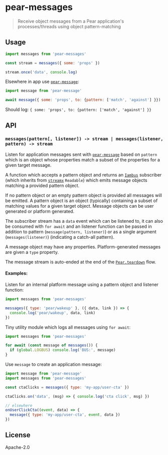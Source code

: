 # pear-messages

> Receive object messages from a Pear application's processes/threads using object pattern-matching

## Usage

```js
import messages from 'pear-messages'

const stream = messages({ some: 'props' })

stream.once('data', console.log)
```

Elsewhere in app use [`pear-message`](https://github.com/holepunchto/pear-message):

```js
import message from 'pear-message'

await message({ some: 'props', to: {pattern: ['match', 'against'] }})
```

Should log: `{ some: 'props', to: {pattern: ['match', 'against'] }}`

## API

### `messages(pattern[, listener]) -> stream | messages(listener, pattern) -> stream`

Listen for application messages sent with [`pear-message`](https://github.com/holepunchto/pear-message) based on `pattern` which is an object whose properties match a subset of the properties for a given target message.

A function which accepts a pattern object and returns an [`Iambus`](https://github.com/holepunchto/iambus) subscriber (which inherits from [`streamx`](https://github.com/mafintosh/streamx) `Readable`) which emits message objects matching a provided pattern object.

If no pattern object or an empty pattern object is provided all messages will be emitted. A pattern object is an object (typically) containing a subset of matching values for a given target object. Message objects can be user generated or platform generated.

The subscriber stream has a `data` event which can be listened to, it can also be consumed with `for await` and an listener function can be passed in addition to pattern (`message(pattern, listener)`) or as a single argument (`messages(listener)`) (indicating a catch-all pattern).

A message object may have any properties. Platform-generated messages are given a `type` property.

The message stream is auto-ended at the end of the [`Pear.teardown`](https://docs.pears.com/api#pear-teardown) flow.

#### Examples:

Listen for an internal platform message using a pattern object and listener function:

```js
import messages from 'pear-messages'

messages({ type: 'pear/wakeup' }, ({ data, link }) => {
  console.log('pear/wakeup', data, link)
})
```

Tiny utility module which logs all messages using `for await`:

```js
import messages from 'pear-messages'

for await (const message of messages()) {
  if (global.LOGBUS) console.log('BUS:', message)
}
```

Use `message` to create an application message:

```js
import message from 'pear-message'
import messages from 'pear-messages'

const ctaClicks = messages({ type: 'my-app/user-cta' })

ctaClicks.on('data', (msg) => { console.log('cta click', msg) })

// elsewhere
onUserClickCta((event, data) => {
  message({ type: 'my-app/user-cta', event, data })
})
```

## License

Apache-2.0